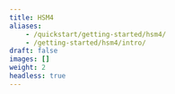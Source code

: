 ```yaml
---
title: HSM4
aliases:
    - /quickstart/getting-started/hsm4/
    - /getting-started/hsm4/intro/
draft: false
images: []
weight: 2
headless: true
---
```

